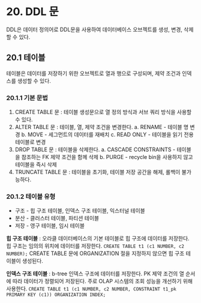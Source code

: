 # 20. DDL 문
DDL은 데이터 정의어로 DDL문을 사용하여 데이터베이스 오브젝트를 생성, 변경, 삭제할 수 있다. 

## 20.1 테이블
테이블은 데이터를 저장하기 위한 오브젝트로 열과 행으로 구성되며, 제약 조건과 인덱스를 생성할 수 있다.

### 20.1.1 기본 문법
1. CREATE TABLE 문 : 테이블 생성문으로 열 정의 방식과 서브 쿼리 방식을 사용할 수 있다.
2. ALTER TABLE 문 : 테이블, 열, 제약 조건을 변경한다. 
   a. RENAME - 테이블 명 변경
   b. MOVE - 세그먼트의 데이터를 재배치
   c. READ ONLY - 테이블을 읽기 전용 테이블로 변경
3. DROP TABLE 문 : 테이블을 삭제한다. 
   a. CASCADE CONSTRAINTS - 테이블을 참조하는 FK 제약 조건을 함께 삭제
   b. PURGE - recycle bin을 사용하지 않고 테이블을 즉시 삭제
4. TRUNCATE TABLE 문 : 테이블을 초기화, 테이블 저장 공간을 해제, 롤백이 불가능하다. 

### 20.1.2 테이블 유형
* 구조 - 힙 구조 테이블, 인덱스 구조 테이블, 익스터널 테이블
* 분산 - 클러스터 테이블, 파티션 테이블
* 저장 - 영구 테이블, 임시 테이블

__힙 구조 테이블__ : 오라클 데이터베이스의 기본 테이블로 힙 구조에 데이터를 저장한다. 힙 구조는 임의의 위치에 데이터를 저장한다. `CREATE TABLE t1 (c1 NUMBER, c2 NUMBER);` CREATE TABLE 문에 ORGANIZATION 절을 지정하지 않으면 힙 구조 테이블이 생성된다.

__인덱스 구조 테이블__ : b-tree 인덱스 구조에 데이터를 저장한다. PK 제약 조건의 열 순서에 따라 데이터가 정렬되어 저장된다. 주로 OLAP 시스템의 조회 성능을 개선하기 위해 사용한다. `CREATE TABLE t1 (c1 NUMBER, c2 NUMBER, CONSTRAINT t1_pk PRIMARY KEY (c1)) ORGANIZATION INDEX;`